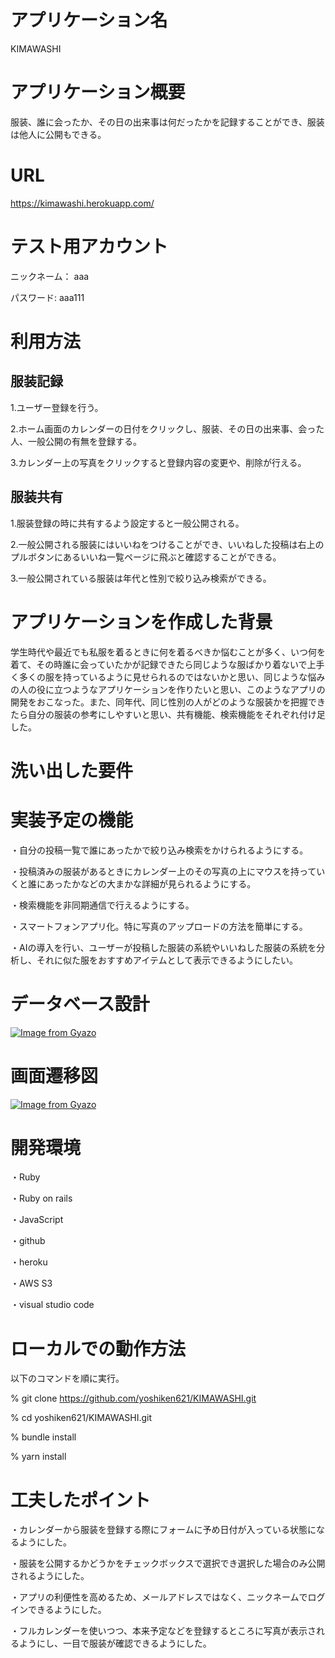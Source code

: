# アプリケーション名
KIMAWASHI

# アプリケーション概要
服装、誰に会ったか、その日の出来事は何だったかを記録することができ、服装は他人に公開もできる。

# URL
https://kimawashi.herokuapp.com/

# テスト用アカウント
ニックネーム： aaa

パスワード: aaa111

# 利用方法
## 服装記録
1.ユーザー登録を行う。

2.ホーム画面のカレンダーの日付をクリックし、服装、その日の出来事、会った人、一般公開の有無を登録する。

3.カレンダー上の写真をクリックすると登録内容の変更や、削除が行える。

## 服装共有
1.服装登録の時に共有するよう設定すると一般公開される。

2.一般公開される服装にはいいねをつけることができ、いいねした投稿は右上のプルボタンにあるいいね一覧ページに飛ぶと確認することができる。

3.一般公開されている服装は年代と性別で絞り込み検索ができる。

# アプリケーションを作成した背景
学生時代や最近でも私服を着るときに何を着るべきか悩むことが多く、いつ何を着て、その時誰に会っていたかが記録できたら同じような服ばかり着ないで上手く多くの服を持っているように見せられるのではないかと思い、同じような悩みの人の役に立つようなアプリケーションを作りたいと思い、このようなアプリの開発をおこなった。また、同年代、同じ性別の人がどのような服装かを把握できたら自分の服装の参考にしやすいと思い、共有機能、検索機能をそれぞれ付け足した。

# 洗い出した要件

# 実装予定の機能
・自分の投稿一覧で誰にあったかで絞り込み検索をかけられるようにする。

・投稿済みの服装があるときにカレンダー上のその写真の上にマウスを持っていくと誰にあったかなどの大まかな詳細が見られるようにする。

・検索機能を非同期通信で行えるようにする。

・スマートフォンアプリ化。特に写真のアップロードの方法を簡単にする。

・AIの導入を行い、ユーザーが投稿した服装の系統やいいねした服装の系統を分析し、それに似た服をおすすめアイテムとして表示できるようにしたい。

# データベース設計
[![Image from Gyazo](https://i.gyazo.com/80f9a995f8248d6e39be0a6790d61097.png)](https://gyazo.com/80f9a995f8248d6e39be0a6790d61097)

# 画面遷移図
[![Image from Gyazo](https://i.gyazo.com/5a102483571197a8f0d7707d3f762f60.png)](https://gyazo.com/5a102483571197a8f0d7707d3f762f60)

# 開発環境
・Ruby

・Ruby on rails 

・JavaScript

・github

・heroku

・AWS S3

・visual studio code

# ローカルでの動作方法
以下のコマンドを順に実行。

% git clone https://github.com/yoshiken621/KIMAWASHI.git

% cd yoshiken621/KIMAWASHI.git

% bundle install

% yarn install

# 工夫したポイント
・カレンダーから服装を登録する際にフォームに予め日付が入っている状態になるようにした。

・服装を公開するかどうかをチェックボックスで選択でき選択した場合のみ公開されるようにした。

・アプリの利便性を高めるため、メールアドレスではなく、ニックネームでログインできるようにした。

・フルカレンダーを使いつつ、本来予定などを登録するところに写真が表示されるようにし、一目で服装が確認できるようにした。



